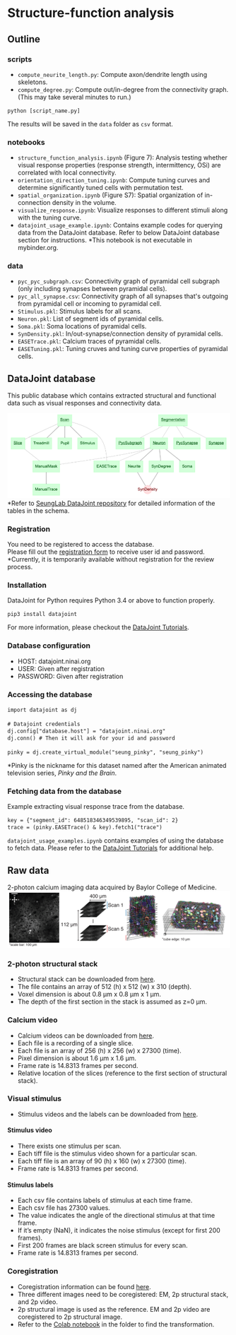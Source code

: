 # Structure-function analysis

## Outline
### scripts
- `compute_neurite_length.py`: Compute axon/dendrite length using skeletons.
- `compute_degree.py`: Compute out/in-degree from the connectivity graph. (This may take several minutes to run.)
```python3
python [script_name.py]
```
The results will be saved in the `data` folder as `csv` format.
### notebooks
- `structure_function_analysis.ipynb` (Figure 7): Analysis testing whether visual response properties (response strength, intermittency, OSi) are correlated with local connectivity. 
- `orientation_direction_tuning.ipynb`: Compute tuning curves and determine significantly tuned cells with permutation test.
- `spatial_organization.ipynb` (Figure S7): Spatial organization of in-connection density in the volume.
- `visualize_response.ipynb`: Visualize responses to different stimuli along with the tuning curve.
- `datajoint_usage_example.ipynb`: Contains example codes for querying data from the DataJoint database. Refer to below DataJoint database section for instructions. *This notebook is not executable in mybinder.org.
### data
- `pyc_pyc_subgraph.csv`: Connectivity graph of pyramidal cell subgraph (only including synapses between pyramidal cells).
- `pyc_all_synapse.csv`: Connectivity graph of all synapses that's outgoing from pyramidal cell or incoming to pyramidal cell.
- `Stimulus.pkl`: Stimulus labels for all scans.
- `Neuron.pkl`: List of segment ids of pyramidal cells.
- `Soma.pkl`: Soma locations of pyramidal cells.
- `SynDensity.pkl`: In/out-synapse/connection density of pyramidal cells.
- `EASETrace.pkl`: Calcium traces of pyramidal cells.
- `EASETuning.pkl`: Tuning cruves and tuning curve properties of pyramidal cells.

## DataJoint database
This public database which contains extracted structural and functional data such as visual responses and connectivity data.  
  
![](figures/pinky_schema.png)  
*Refer to [SeungLab DataJoint repository](https://github.com/seung-lab/datajoint_seung) for detailed information of the tables in the schema.

### Registration
You need to be registered to access the database.  
Please fill out the [registration form](https://forms.gle/6SeDGRT8zoLqpbfU9) to receive user id and password.
*Currently, it is temporarily available without registration for the review process.

### Installation
DataJoint for Python requires Python 3.4 or above to function properly.
```
pip3 install datajoint
```
For more information, please checkout the [DataJoint Tutorials](https://tutorials.datajoint.io/setting-up/datajoint-python.html).  

### Database configuration
- HOST: datajoint.ninai.org
- USER: Given after registration
- PASSWORD: Given after registration

### Accessing the database
```python3
import datajoint as dj

# Datajoint credentials
dj.config["database.host"] = "datajoint.ninai.org"
dj.conn() # Then it will ask for your id and password

pinky = dj.create_virtual_module("seung_pinky", "seung_pinky")
```
*Pinky is the nickname for this dataset named after the American animated television series, *Pinky and the Brain*.

### Fetching data from the database
Example extracting visual response trace from the database.
```python3
key = {"segment_id": 648518346349539895, "scan_id": 2}
trace = (pinky.EASETrace() & key).fetch1("trace")
```
`datajoint_usage_examples.ipynb` contains examples of using the database to fetch data. Please refer to the [DataJoint Tutorials](https://tutorials.datajoint.io/setting-up/datajoint-python.html) for additional help.  

## Raw data

2-photon calcium imaging data acquired by Baylor College of Medicine.
![](figures/function_info_fig.png)

### 2-photon structural stack
- Structural stack can be downloaded from [here](https://drive.google.com/file/d/1oS6lJbzk1pn6vjS5Jz2Q0tXNPbcfRIMy/view?usp=sharing).
- The file contains an array of 512 (h) x 512 (w) x 310 (depth).
- Voxel dimension is about 0.8 µm x 0.8 µm x 1 µm.
- The depth of the first section in the stack is assumed as z=0 µm.

### Calcium video
- Calcium videos can be downloaded from [here](https://drive.google.com/drive/folders/1nL0_asZkqiWrgkE-tpXIswf84tEdBwq_?usp=sharing).
- Each file is a recording of a single slice.
- Each file is an array of 256 (h) x 256 (w) x 27300 (time).
- Pixel dimension is about 1.6 µm x 1.6 µm.
- Frame rate is 14.8313 frames per second.
- Relative location of the slices (reference to the first section of structural stack).  

### Visual stimulus
- Stimulus videos and the labels can be downloaded from [here](https://drive.google.com/drive/folders/1-hLrXYclGwQmCX0VhjyrqJ8rpLsDSLgK?usp=sharing).
#### Stimulus video
- There exists one stimulus per scan.
- Each tiff file is the stimulus video shown for a particular scan.
- Each tiff file is an array of 90 (h) x 160 (w) x 27300 (time).
- Frame rate is 14.8313 frames per second.

#### Stimulus labels
- Each csv file contains labels of stimulus at each time frame.
- Each csv file has 27300 values.
- The value indicates the angle of the directional stimulus at that time frame. 
- If it’s empty (NaN), it indicates the noise stimulus (except for first 200 frames).
- First 200 frames are black screen stimulus for every scan.
- Frame rate is 14.8313 frames per second.

### Coregistration
- Coregistration information can be found [here](https://drive.google.com/drive/folders/1OOX3F-WazPngwvcoCBBBPcFj-hCHsSLd?usp=sharing).
- Three different images need to be coregistered: EM, 2p structural stack, and 2p video.
- 2p structural image is used as the reference. EM and 2p video are coregistered to 2p structural image.
- Refer to the [Colab notebook](https://colab.research.google.com/drive/1LrAu38-K_ZjOKSZkDLmlfTOjR38stV47?usp=sharing) in the folder to find the transformation.
